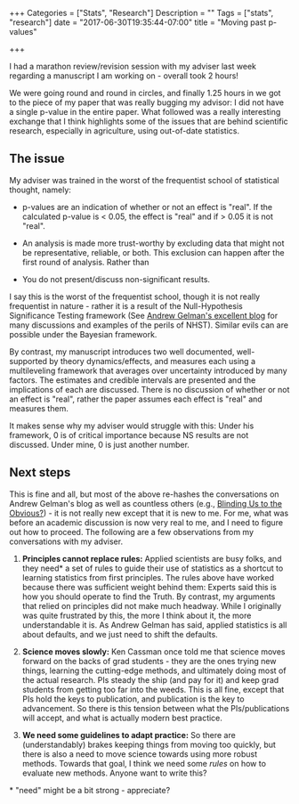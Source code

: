 +++
Categories = ["Stats", "Research"]
Description = ""
Tags = ["stats", "research"]
date = "2017-06-30T19:35:44-07:00"
title = "Moving past p-values"

+++

I had a marathon review/revision session with my adviser last week
regarding a manuscript I am working on - overall took 2 hours!

We were going round and round in circles, and finally 1.25 hours in we
got to the piece of my paper that was really bugging my advisor: I did
not have a single p-value in the entire paper. What followed was a
really interesting exchange that I think highlights some of the issues
that are behind scientific research, especially in agriculture, using
out-of-date statistics.

## The issue

My adviser was trained in the worst of the frequentist school of
statistical thought, namely:

  + p-values are an indication of whether or not an effect is
    "real". If the calculated p-value is < 0.05, the effect is "real"
    and if > 0.05 it is not "real".
	
  + An analysis is made more trust-worthy by excluding data that might
    not be representative, reliable, or both. This exclusion can
    happen after the first round of analysis. Rather than 
	
  + You do not present/discuss non-significant results.
  
I say this is the worst of the frequentist school, though it is not
really frequentist in nature - rather it is a result of the
Null-Hypothesis Significance Testing framework
(See [Andrew Gelman's excellent blog](andrewgelman.com) for many
discussions and examples of the perils of NHST). Similar evils can are
possible under the Bayesian framework. 

By contrast, my manuscript introduces two well documented,
well-supported by theory dynamics/effects, and measures each using a
multileveling framework that averages over uncertainty introduced by
many factors. The estimates and credible intervals are
presented and the implications of each are discussed. There is no
discussion of whether or not an effect is "real", rather the paper
assumes each effect is "real" and measures them. 

It makes sense why my adviser would struggle with this: Under his
framework, 0 is of critical importance because NS results are not
discussed. Under mine, 0 is just another number. 

## Next steps

This is fine and all, but most of the above re-hashes the conversations
on Andrew Gelman's blog as well as countless others
(e.g.,
[Blinding Us to the Obvious?](http://www.blakemcshane.com/Papers/mgmtsci_pvalue.pdf)) -
it is not really new except that it is new to me. For me, what was
before an academic discussion is now very real to me, and I need to
figure out how to proceed. The following are a few observations from
my conversations with my adviser.

  1. **Principles cannot replace rules:** Applied scientists are busy
	 folks, and they need\* a set of rules to guide their use of statistics
	 as a shortcut to learning statistics from first principles. The
	 rules above have worked because there was sufficient weight behind
	 them: Experts said this is how you should operate to find the
	 Truth. By contrast, my arguments that relied on principles did not
	 make much headway. While I originally was quite frustrated by this,
	 the more I think about it, the more understandable it is. As Andrew
	 Gelman has said, applied statistics is all about defaults, and we
	 just need to shift the defaults.
  
  2. **Science moves slowly:** Ken Cassman once told me that science
     moves forward on the backs of grad students - they are the ones
     trying new things, learning the cutting-edge methods, and
     ultimately doing most of the actual research. PIs steady the ship
     (and pay for it) and keep grad students from getting too far into
     the weeds. This is all fine, except that PIs hold the keys to
     publication, and publication is the key to advancement. So there
     is this tension between what the PIs/publications will accept,
     and what is actually modern best practice.

  3. **We need some guidelines to adapt practice:** So there are
	 (understandably) brakes keeping things from moving too quickly, but
	 there is also a need to move science towards using more robust
	 methods. Towards that goal, I think we need some *rules* on how to
	 evaluate new methods. Anyone want to write this?
  
\* "need" might be a bit strong - appreciate?
